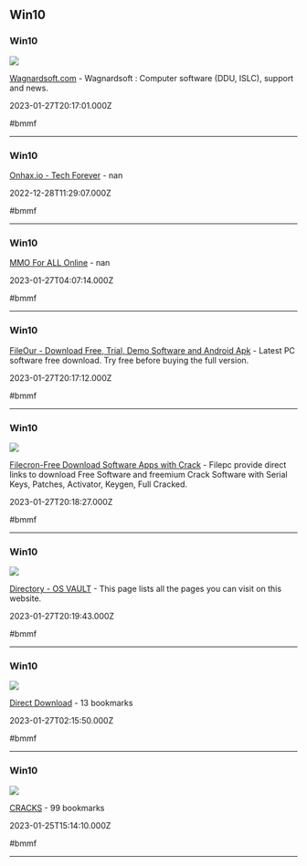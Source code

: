 ## Win10

### Win10

![](https://www.wagnardsoft.com/sites/default/files/wagnardsoft_0.png)

[Wagnardsoft.com](https://www.wagnardsoft.com) - Wagnardsoft : Computer software (DDU, ISLC), support and news.

2023-01-27T20:17:01.000Z

#bmmf

---

### Win10

[Onhax.io - Tech Forever](https://onhax.io) - nan

2022-12-28T11:29:07.000Z

#bmmf

---

### Win10

[MMO For ALL Online](https://www.freetoolss.com) - nan

2023-01-27T04:07:14.000Z

#bmmf

---

### Win10

[FileOur - Download Free, Trial, Demo Software and Android Apk](https://www.fileour.com) - Latest PC software free download. Try free before buying the full version.

2023-01-27T20:17:12.000Z

#bmmf

---

### Win10

![](https://filepc.org/wp-content/uploads/2023/09/Filepc.png)

[Filecron-Free Download Software Apps with Crack](https://filecron.com) - Filepc provide direct links to download Free Software and freemium Crack Software with Serial Keys, Patches, Activator, Keygen, Full Cracked.

2023-01-27T20:18:27.000Z

#bmmf

---

### Win10

![](https://osvault.weebly.com/uploads/7/8/1/6/7816406/windows-logo-2021_orig.png)

[Directory - OS VAULT](https://osvault.weebly.com/directory.html) - This page lists all the pages you can visit on this website.

2023-01-27T20:19:43.000Z

#bmmf

---

### Win10

![](https://up.raindrop.io/collection/thumbs/290/921/42/fa695044df7b20f7c3ef5a895273b740.png)

[Direct Download](https://raindrop.io/whoisdsmith/direct-download-29092142/sort=title&perpage=30&page=0) - 13 bookmarks

2023-01-27T02:15:50.000Z

#bmmf

---

### Win10

![](https://up.raindrop.io/collection/thumbs/290/921/19/a0f607e4cc91e330fda3c6b19114afd0.png)

[CRACKS](https://raindrop.io/whoisdsmith/cracks-29092119/sort=title&perpage=30&page=0) - 99 bookmarks

2023-01-25T15:14:10.000Z

#bmmf

---
